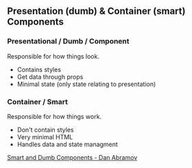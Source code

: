 ## Presentation (dumb) & Container (smart) Components

### Presentational / Dumb / Component

Responsible for how things look.

- Contains styles
- Get data through props
- Minimal state (only state relating to presentation)


### Container / Smart

Responsible for how things work.

- Don't contain styles
- Very minimal HTML
- Handles data and state managment

[Smart and Dumb Components - Dan Abramov](https://medium.com/@dan_abramov/smart-and-dumb-components-7ca2f9a7c7d0)

